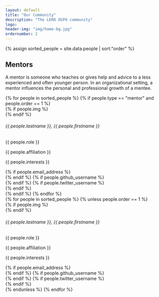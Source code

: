 ```yaml
---
layout: default
title: "Our Community"
description: "The LERO OSPO community"
logo:
header-img: "img/home-bg.jpg"
ordernumber: 2
---
```


{% assign sorted_people = site.data.people | sort:"order" %}

<section class="py-5">
  <div class="custom-container">
    <h2 class="mb-3 text-center">Mentors</h2> 
    <p class="text-justify">
      A mentor is someone who teaches or gives help and advice to a less experienced and often younger person. In an organizational setting, a mentor influences the personal and professional growth of a mentee.
    </p>
  </div>
</section>

<div class="container w-100 mb-4">
  <div class="member-block hor mx-auto">
    {% for people in sorted_people %} 
      {% if people.type == "mentor" and people.order == 1 %}
        <div class="member-info">
          {% if people.img %}
            <div class="pp small mb-2">
                <img class="profile_img" alt="" src="{{ site.baseurl }}/img/people/{{ people.img }}">
            </div>
          {% endif %}
          <h6>{{ people.lastname }}, {{ people.firstname }}</h6>
          <p>{{ people.role }}</p>
          <label class="text-secondary text-uppercase text-muted">{{ people.affiliation }}</label>
        </div>
        <div class="member-details">
          <p> {{ people.interests }}</p>
          <div class="d-flex mt-2">
            {% if people.email_address %}
              <a href="mailto:{{ people.email_address }}">
                <div class="ic-box gh"><i class="bi bi-envelope-fill"></i></div>
              </a>
            {% endif %}
            {% if people.github_username %}
              <a href="https://github.com/{{ people.github_username }}" target="__blank">
                <div class="ic-box gh"><i class="bi bi-github"></i></div>
              </a>
            {% endif %}
            {% if people.twitter_username %}
                <a href="https://twitter.com/{{ people.twitter_username }}" target="__blank">
                  <div class="ic-box tw"><i class="bi bi-twitter"></i></div>
                </a>
            {% endif %}
          </div>
        </div>
      {% endif %}
    {% endfor %}
  </div>
</div>
<div class="container">
  <div class="row">
    {% for people in sorted_people %} 
      {% unless people.order == 1 %}
        <div class="col-md-3">
          <div class="member-block ver">
            <div class="member-info">
              {% if people.img %}
                <div class="pp small mb-2">
                    <img class="profile_img" alt="" src="{{ site.baseurl }}/img/people/{{ people.img }}">
                </div>
              {% endif %}
              <h6>{{ people.lastname }}, {{ people.firstname }}</h6>
              <p>{{ people.role }}</p>
              <label class="text-secondary text-uppercase text-muted">{{ people.affiliation }}</label>
            </div>
            <div class="member-details">
              <p> {{ people.interests }}</p>
              <div class="d-flex mt-2">
                {% if people.email_address %}
                  <a href="mailto:{{ people.email_address }}">
                    <div class="ic-box gh"><i class="bi bi-envelope-fill"></i></div>
                  </a>
                {% endif %}
                {% if people.github_username %}
                  <a href="https://github.com/{{ people.github_username }}" target="__blank">
                    <div class="ic-box gh"><i class="bi bi-github"></i></div>
                  </a>
                {% endif %}
                {% if people.twitter_username %}
                    <a href="https://twitter.com/{{ people.twitter_username }}" target="__blank">
                      <div class="ic-box tw"><i class="bi bi-twitter"></i></div>
                    </a>
                {% endif %}
              </div>
            </div>
          </div>
        </div>
      {% endunless %}
    {% endfor %}
  </div>

</div>
